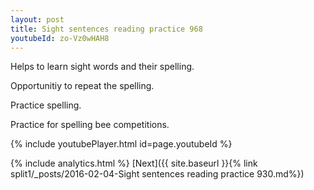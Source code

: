 ```yaml
---
layout: post
title: Sight sentences reading practice 968
youtubeId: zo-Vz0wHAH8
---
```

 
 
Helps to learn sight words and their spelling.

Opportunitiy to repeat the spelling. 

Practice spelling. 
 
Practice for spelling bee competitions. 
 
{% include youtubePlayer.html id=page.youtubeId %}
 
 
{% include analytics.html %} 
[Next]({{ site.baseurl }}{% link  split1/_posts/2016-02-04-Sight sentences reading practice 930.md%})
 
